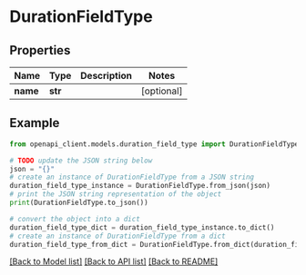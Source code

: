 # DurationFieldType


## Properties

Name | Type | Description | Notes
------------ | ------------- | ------------- | -------------
**name** | **str** |  | [optional] 

## Example

```python
from openapi_client.models.duration_field_type import DurationFieldType

# TODO update the JSON string below
json = "{}"
# create an instance of DurationFieldType from a JSON string
duration_field_type_instance = DurationFieldType.from_json(json)
# print the JSON string representation of the object
print(DurationFieldType.to_json())

# convert the object into a dict
duration_field_type_dict = duration_field_type_instance.to_dict()
# create an instance of DurationFieldType from a dict
duration_field_type_from_dict = DurationFieldType.from_dict(duration_field_type_dict)
```
[[Back to Model list]](../README.md#documentation-for-models) [[Back to API list]](../README.md#documentation-for-api-endpoints) [[Back to README]](../README.md)


